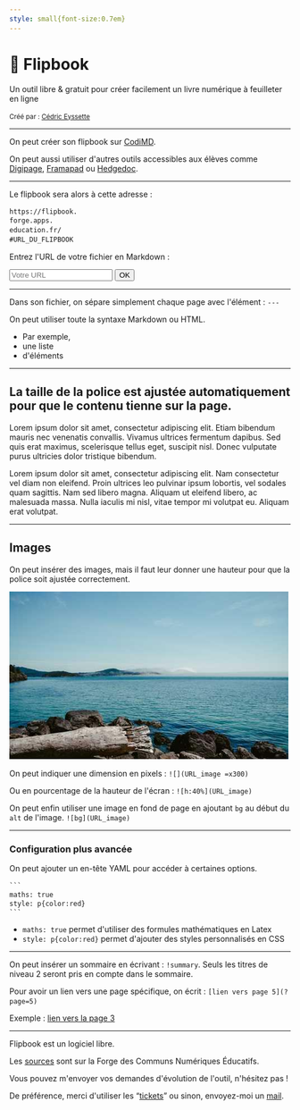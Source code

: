 ```yaml
---
style: small{font-size:0.7em}
---
```


# 📖 Flipbook

Un outil libre & gratuit pour créer facilement un livre numérique à feuilleter en ligne

<small>Créé par : [Cédric Eyssette](https://eyssette.forge.apps.education.fr/)</small>

---

On peut créer son flipbook sur [CodiMD](https://codimd.apps.education.fr/).

On peut aussi utiliser d'autres outils accessibles aux élèves comme [Digipage](https://digipage.app/), [Framapad](https://framapad.org/abc/fr/) ou [Hedgedoc](https://demo.hedgedoc.org/).

---

Le flipbook sera alors à cette adresse :

```md
https://flipbook.
forge.apps.
education.fr/
#URL_DU_FLIPBOOK
```

<label for="urlInput">Entrez l'URL de votre fichier en Markdown :</label>

<input type="url" id="urlInput" placeholder="Votre URL"> <button id="okButton">OK</button>

---

Dans son fichier, on sépare simplement chaque page avec l'élément : `---`

On peut utiliser toute la syntaxe Markdown ou HTML.

- Par exemple,
- une liste
- d'éléments

---

## La taille de la police est ajustée automatiquement pour que le contenu tienne sur la page.

Lorem ipsum dolor sit amet, consectetur adipiscing elit. Etiam bibendum mauris nec venenatis convallis. Vivamus ultrices fermentum dapibus. Sed quis erat maximus, scelerisque tellus eget, suscipit nisl. Donec vulputate purus ultricies dolor tristique bibendum.

Lorem ipsum dolor sit amet, consectetur adipiscing elit. Nam consectetur vel diam non eleifend. Proin ultrices leo pulvinar ipsum lobortis, vel sodales quam sagittis. Nam sed libero magna. Aliquam ut eleifend libero, ac malesuada massa. Nulla iaculis mi nisl, vitae tempor mi volutpat eu. Aliquam erat volutpat.

---

## Images

On peut insérer des images, mais il faut leur donner une hauteur pour que la police soit ajustée correctement.

![h:20%](img/img.jpg)

On peut indiquer une dimension en pixels :
`![](URL_image =x300)`

Ou en pourcentage de la hauteur de l'écran :
`![h:40%](URL_image)`

On peut enfin utiliser une image en fond de page en ajoutant `bg` au début du `alt` de l'image.
`![bg](URL_image)`

---

### Configuration plus avancée

On peut ajouter un en-tête YAML pour accéder à certaines options.

```
``​`​
maths: true
style: p{color:red}
`​`​`​
```

- `maths: true` permet d'utiliser des formules mathématiques en Latex
- `style: p{color:red}` permet d'ajouter des styles personnalisés en CSS

---

On peut insérer un sommaire en écrivant : `!​summary`. Seuls les titres de niveau 2 seront pris en compte dans le sommaire.

Pour avoir un lien vers une page spécifique, on écrit :
`[lien vers page 5](?page=5)`

Exemple :
[lien vers la page 3](?page=3)

---

Flipbook est un logiciel libre.

Les [sources](https://forge.apps.education.fr/flipbook/flipbook.forge.apps.education.fr) sont sur la Forge des Communs Numériques Éducatifs.

Vous pouvez m'envoyer vos demandes d'évolution de l'outil, n'hésitez pas !

De préférence, merci d'utiliser les “[tickets](https://forge.apps.education.fr/flipbook/flipbook.forge.apps.education.fr/-/issues)” ou sinon, envoyez-moi un [mail](mailto:forge-apps+flipbook-flipbook-forge-apps-education-fr-1075-1zlrcah1x0db338wwkjnjf1g4-issue@phm.education.gouv.fr).
